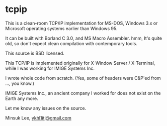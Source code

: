 tcpip
=====
This is a clean-room TCP/IP implementation for MS-DOS, Windows 3.x or
Microsoft operating systems earlier than Windows 95.

It can be built with Borland C 3.0, and MS Macro Assembler.
hmm, It's quite old, 
so don't expect clean compilation with contemporary tools.

This source is BSD licensed.

This TCP/IP is implemented originally for X-Window Server / X-Terminal,
while I was working for IMIGE Systems Inc.

I wrote whole code from scratch.
(Yes, some of headers were C&P'ed from ..., you know.)

IMIGE Systems Inc., an ancient company I worked for
does not exist on the Earth any more.

Let me know any issues on the source.

Minsuk Lee, ykhl1itj@gmail.com
